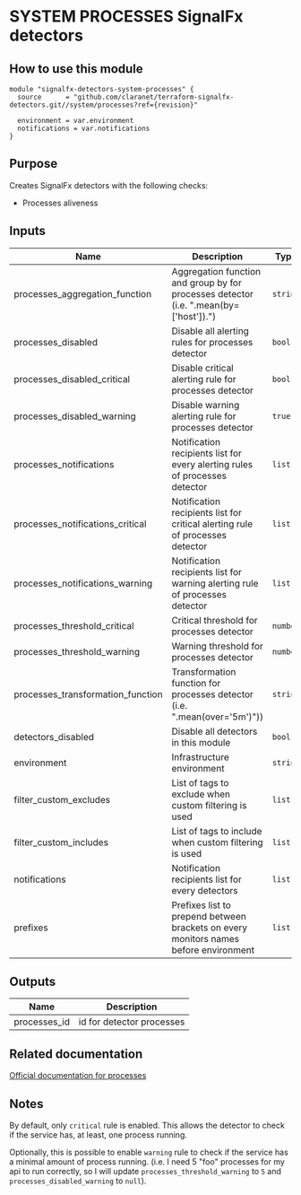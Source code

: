 # SYSTEM PROCESSES SignalFx detectors

## How to use this module

```hcl
module "signalfx-detectors-system-processes" {
  source      = "github.com/claranet/terraform-signalfx-detectors.git//system/processes?ref={revision}"

  environment = var.environment
  notifications = var.notifications
}

```

## Purpose

Creates SignalFx detectors with the following checks:

- Processes aliveness

## Inputs

| Name | Description | Type | Default | Required |
|------|-------------|------|---------|:-----:|
| processes\_aggregation\_function | Aggregation function and group by for processes detector (i.e. ".mean(by=['host']).") | `string` | `""` | no |
| processes\_disabled | Disable all alerting rules for processes detector | `bool` | n/a | yes |
| processes\_disabled\_critical | Disable critical alerting rule for processes detector | `bool` | n/a | yes |
| processes\_disabled\_warning | Disable warning alerting rule for processes detector | `true` | n/a | yes |
| processes\_notifications | Notification recipients list for every alerting rules of processes detector | `list` | `[]` | no |
| processes\_notifications\_critical | Notification recipients list for critical alerting rule of processes detector | `list` | `[]` | no |
| processes\_notifications\_warning | Notification recipients list for warning alerting rule of processes detector | `list` | `[]` | no |
| processes\_threshold\_critical | Critical threshold for processes detector | `number` | `1` | no |
| processes\_threshold\_warning | Warning threshold for processes detector | `number` | `1` | no |
| processes\_transformation\_function | Transformation function for processes detector (i.e. \".mean(over='5m')\")) | `string` | `"min"` | no |
| detectors\_disabled | Disable all detectors in this module | `bool` | `false` | no |
| environment | Infrastructure environment | `string` | n/a | yes |
| filter\_custom\_excludes | List of tags to exclude when custom filtering is used | `list` | `[]` | no |
| filter\_custom\_includes | List of tags to include when custom filtering is used | `list` | `[]` | no |
| notifications | Notification recipients list for every detectors | `list` | n/a | yes |
| prefixes | Prefixes list to prepend between brackets on every monitors names before environment | `list` | `[]` | no |

## Outputs

| Name | Description |
|------|-------------|
| processes\_id | id for detector processes |

## Related documentation

[Official documentation for processes](https://docs.signalfx.com/en/latest/integrations/agent/monitors/collectd-processes.html)

## Notes

By default, only `critical` rule is enabled. This allows the detector to check if the service has, at least, one process running.

Optionally, this is possible to enable `warning` rule to check if the service has a minimal amount of process running.
(i.e. I need 5 "foo" processes for my api to run correctly, so I will update `processes_threshold_warning` to `5` and `processes_disabled_warning` to `null`).


